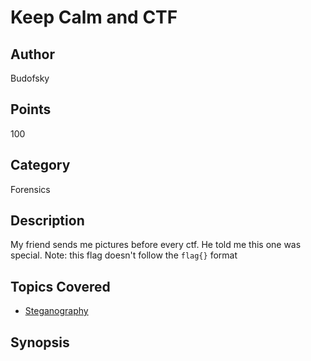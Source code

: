 # Keep Calm and CTF

## Author
Budofsky
## Points
100
## Category
Forensics
## Description
My friend sends me pictures before every ctf. He told me this one was special.
Note: this flag doesn't follow the `flag{}` format
## Topics Covered

- [Steganography](/forensics/what-is-steganography/)
## Synopsis

